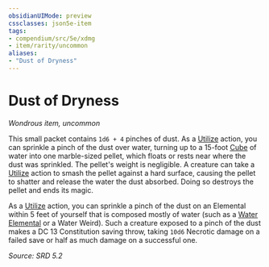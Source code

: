 ```yaml
---
obsidianUIMode: preview
cssclasses: json5e-item
tags:
- compendium/src/5e/xdmg
- item/rarity/uncommon
aliases: 
- "Dust of Dryness"
---
```

# Dust of Dryness
*Wondrous item, uncommon*  


This small packet contains `1d6 + 4` pinches of dust. As a [Utilize](actions.md#Utilize) action, you can sprinkle a pinch of the dust over water, turning up to a 15-foot [Cube](cube-area-of-effect-xphb.md) of water into one marble-sized pellet, which floats or rests near where the dust was sprinkled. The pellet's weight is negligible. A creature can take a [Utilize](actions.md#Utilize) action to smash the pellet against a hard surface, causing the pellet to shatter and release the water the dust absorbed. Doing so destroys the pellet and ends its magic.

As a [Utilize](actions.md#Utilize) action, you can sprinkle a pinch of the dust on an Elemental within 5 feet of yourself that is composed mostly of water (such as a [Water Elemental](water-elemental-xmm.md) or a Water Weird). Such a creature exposed to a pinch of the dust makes a DC 13 Constitution saving throw, taking `10d6` Necrotic damage on a failed save or half as much damage on a successful one.

*Source: SRD 5.2*